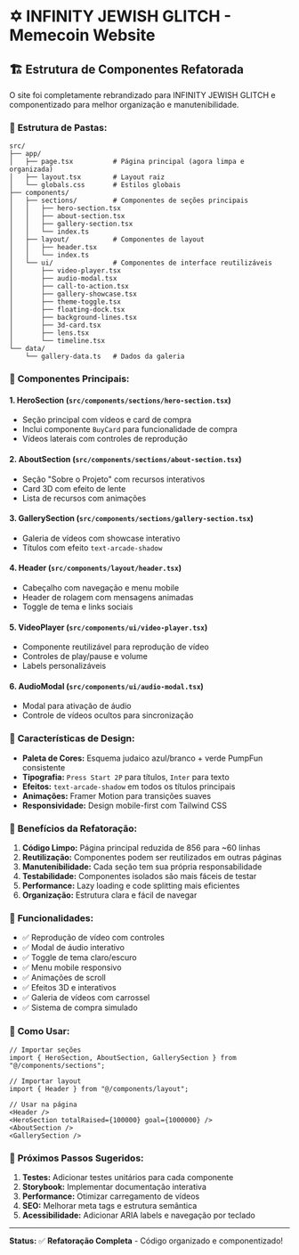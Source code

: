# ✡️ INFINITY JEWISH GLITCH - Memecoin Website

## 🏗️ **Estrutura de Componentes Refatorada**

O site foi completamente rebrandizado para INFINITY JEWISH GLITCH e componentizado para melhor organização e manutenibilidade.

### 📁 **Estrutura de Pastas:**

```
src/
├── app/
│   ├── page.tsx          # Página principal (agora limpa e organizada)
│   ├── layout.tsx        # Layout raiz
│   └── globals.css       # Estilos globais
├── components/
│   ├── sections/         # Componentes de seções principais
│   │   ├── hero-section.tsx
│   │   ├── about-section.tsx
│   │   ├── gallery-section.tsx
│   │   └── index.ts
│   ├── layout/           # Componentes de layout
│   │   ├── header.tsx
│   │   └── index.ts
│   └── ui/               # Componentes de interface reutilizáveis
│       ├── video-player.tsx
│       ├── audio-modal.tsx
│       ├── call-to-action.tsx
│       ├── gallery-showcase.tsx
│       ├── theme-toggle.tsx
│       ├── floating-dock.tsx
│       ├── background-lines.tsx
│       ├── 3d-card.tsx
│       ├── lens.tsx
│       └── timeline.tsx
└── data/
    └── gallery-data.ts   # Dados da galeria
```

### 🎯 **Componentes Principais:**

#### **1. HeroSection** (`src/components/sections/hero-section.tsx`)
- Seção principal com vídeos e card de compra
- Inclui componente `BuyCard` para funcionalidade de compra
- Vídeos laterais com controles de reprodução

#### **2. AboutSection** (`src/components/sections/about-section.tsx`)
- Seção "Sobre o Projeto" com recursos interativos
- Card 3D com efeito de lente
- Lista de recursos com animações

#### **3. GallerySection** (`src/components/sections/gallery-section.tsx`)
- Galeria de vídeos com showcase interativo
- Títulos com efeito `text-arcade-shadow`

#### **4. Header** (`src/components/layout/header.tsx`)
- Cabeçalho com navegação e menu mobile
- Header de rolagem com mensagens animadas
- Toggle de tema e links sociais

#### **5. VideoPlayer** (`src/components/ui/video-player.tsx`)
- Componente reutilizável para reprodução de vídeo
- Controles de play/pause e volume
- Labels personalizáveis

#### **6. AudioModal** (`src/components/ui/audio-modal.tsx`)
- Modal para ativação de áudio
- Controle de vídeos ocultos para sincronização

### 🎨 **Características de Design:**

- **Paleta de Cores:** Esquema judaico azul/branco + verde PumpFun consistente
- **Tipografia:** `Press Start 2P` para títulos, `Inter` para texto
- **Efeitos:** `text-arcade-shadow` em todos os títulos principais
- **Animações:** Framer Motion para transições suaves
- **Responsividade:** Design mobile-first com Tailwind CSS

### 🚀 **Benefícios da Refatoração:**

1. **Código Limpo:** Página principal reduzida de 856 para ~60 linhas
2. **Reutilização:** Componentes podem ser reutilizados em outras páginas
3. **Manutenibilidade:** Cada seção tem sua própria responsabilidade
4. **Testabilidade:** Componentes isolados são mais fáceis de testar
5. **Performance:** Lazy loading e code splitting mais eficientes
6. **Organização:** Estrutura clara e fácil de navegar

### 📱 **Funcionalidades:**

- ✅ Reprodução de vídeo com controles
- ✅ Modal de áudio interativo
- ✅ Toggle de tema claro/escuro
- ✅ Menu mobile responsivo
- ✅ Animações de scroll
- ✅ Efeitos 3D e interativos
- ✅ Galeria de vídeos com carrossel
- ✅ Sistema de compra simulado

### 🔧 **Como Usar:**

```tsx
// Importar seções
import { HeroSection, AboutSection, GallerySection } from "@/components/sections";

// Importar layout
import { Header } from "@/components/layout";

// Usar na página
<Header />
<HeroSection totalRaised={100000} goal={1000000} />
<AboutSection />
<GallerySection />
```

### 🎯 **Próximos Passos Sugeridos:**

1. **Testes:** Adicionar testes unitários para cada componente
2. **Storybook:** Implementar documentação interativa
3. **Performance:** Otimizar carregamento de vídeos
4. **SEO:** Melhorar meta tags e estrutura semântica
5. **Acessibilidade:** Adicionar ARIA labels e navegação por teclado

---

**Status:** ✅ **Refatoração Completa** - Código organizado e componentizado!
